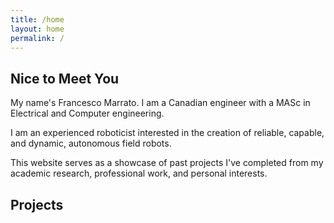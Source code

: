 ```yaml
---
title: /home
layout: home
permalink: /
---
```


## Nice to Meet You

My name's Francesco Marrato. I am a Canadian engineer with a MASc in Electrical and Computer engineering.

I am an experienced roboticist interested in the creation of reliable, capable, and dynamic, autonomous field robots. 

This website serves as a showcase of past projects I've completed from my academic research, professional work, and personal interests.

## Projects

